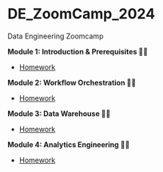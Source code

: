 # DE_ZoomCamp_2024

Data Engineering Zoomcamp



**Module 1: Introduction & Prerequisites 🚀😤**

* [Homework](week_1/homework.md)


**Module 2: Workflow Orchestration 🚀😤**

* [Homework](week_2/homework.md)


**Module 3: Data Warehouse 🚀😤**

* [Homework](week_3/homework.md)

**Module 4: Analytics Engineering 🚀😤**

* [Homework](week_4/homework.md)